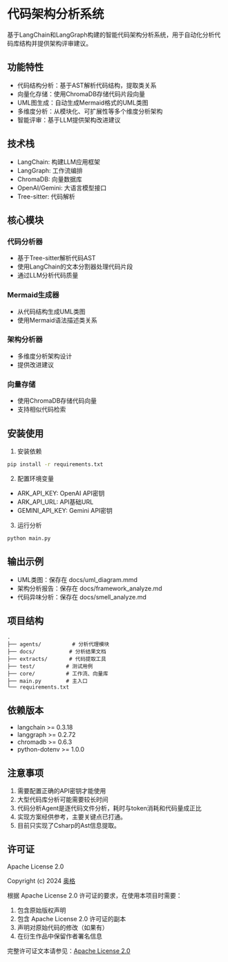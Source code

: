 
# 代码架构分析系统

基于LangChain和LangGraph构建的智能代码架构分析系统，用于自动化分析代码库结构并提供架构评审建议。

## 功能特性

- 代码结构分析：基于AST解析代码结构，提取类关系
- 向量化存储：使用ChromaDB存储代码片段向量
- UML图生成：自动生成Mermaid格式的UML类图
- 多维度分析：从模块化、可扩展性等多个维度分析架构
- 智能评审：基于LLM提供架构改进建议

## 技术栈

- LangChain: 构建LLM应用框架
- LangGraph: 工作流编排
- ChromaDB: 向量数据库
- OpenAI/Gemini: 大语言模型接口
- Tree-sitter: 代码解析

## 核心模块

### 代码分析器
<mcfile name="code_analyzer.py" path="h:\AI_WORK\ai_review33\agents\code_analyzer.py"></mcfile>
- 基于Tree-sitter解析代码AST
- 使用LangChain的文本分割器处理代码片段
- 通过LLM分析代码质量

### Mermaid生成器
<mcfile name="mermaid_generator.py" path="h:\AI_WORK\ai_review33\agents\mermaid_generator.py"></mcfile>
- 从代码结构生成UML类图
- 使用Mermaid语法描述类关系

### 架构分析器
<mcfile name="framework_analyzer.py" path="h:\AI_WORK\ai_review33\agents\framework_analyzer.py"></mcfile>
- 多维度分析架构设计
- 提供改进建议

### 向量存储
<mcfile name="vector_store.py" path="h:\AI_WORK\ai_review33\vector_store.py"></mcfile>
- 使用ChromaDB存储代码向量
- 支持相似代码检索

## 安装使用

1. 安装依赖
```bash
pip install -r requirements.txt
```

2. 配置环境变量
- ARK_API_KEY: OpenAI API密钥
- ARK_API_URL: API基础URL
- GEMINI_API_KEY: Gemini API密钥

3. 运行分析
```bash
python main.py
```

## 输出示例

- UML类图：保存在 docs/uml_diagram.mmd
- 架构分析报告：保存在 docs/framework_analyze.md
- 代码异味分析：保存在 docs/smell_analyze.md

## 项目结构

```
.
├── agents/          # 分析代理模块
├── docs/           # 分析结果文档
├── extracts/       # 代码提取工具
├── test/          # 测试用例
├── core/          # 工作流、向量库
├── main.py        # 主入口
└── requirements.txt
```

## 依赖版本

- langchain >= 0.3.18
- langgraph >= 0.2.72
- chromadb >= 0.6.3
- python-dotenv >= 1.0.0

## 注意事项

1. 需要配置正确的API密钥才能使用
2. 大型代码库分析可能需要较长时间
3. 代码分析Agent是逐代码文件分析，耗时与token消耗和代码量成正比
4. 实现方案经供参考，主要关键点已打通。
5. 目前只实现了Csharp的Ast信息提取。


## 许可证

Apache License 2.0

Copyright (c) 2024 [奥格](https://github.com/jewis123)

根据 Apache License 2.0 许可证的要求，在使用本项目时需要：

1. 包含原始版权声明
2. 包含 Apache License 2.0 许可证的副本
3. 声明对原始代码的修改（如果有）
4. 在衍生作品中保留作者署名信息

完整许可证文本请参见：[Apache License 2.0](http://www.apache.org/licenses/LICENSE-2.0)
